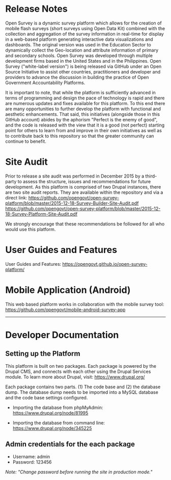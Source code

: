 # Release Notes

Open Survey is a dynamic survey platform which allows for the creation of mobile flash surveys (short surveys using Open Data Kit) combined with the collection and aggregation of the survey information in real-time for display in a web-based platform generating interactive data visualizations and dashboards. The original version was used in the Education Sector to dynamically collect the Geo-location and attribute information of primary and secondary schools. Open Survey was developed through multiple development firms based in the United States and in the Philippines. Open Survey ("white-label version") is being released via GitHub under an Open Source Initiative to assist other countries, practitioners and developer and providers to advance the discussion in building the practice of Open Government Accountability Platforms.

It is important to note, that while the platform is sufficiently advanced in terms of programming and design the pace of technology is rapid and there are numerous updates and fixes available for this platform. To this end there are many opportunities to further develop the platform with functional and aesthetic enhancements. That said, this initiatives (alongside those in this GitHub account) abides by the aphorism "Perfect is the enemy of good", and the code is released with the view that it is a good (not perfect) starting point for others to learn from and improve in their own initiatives as well as to contribute back to this repository so that the greater community can continue to benefit.

# Site Audit

Prior to release a site audit was performed in December 2015 by a third-party to assess the structure, issues and recommendations for future development. As this platform is comprised of two Drupal instances, there are two site audit reports. They are available within the repository and via a direct link: https://github.com/opengovt/open-survey-platform/blob/master/2015-12-18-Survey-Builder-Site-Audit.pdf
https://github.com/opengovt/open-survey-platform/blob/master/2015-12-18-Survey-Platform-Site-Audit.pdf

We strongly encourage that these recommendations be followed for all who would use this platform.

# User Guides and Features

User Guides and Features: https://opengovt.github.io/open-survey-platform/

# Mobile Application (Android)

This web based platform works in collaboration with the mobile survey tool: https://github.com/opengovt/mobile-android-survey-app


---


# Developer Documentation


## Setting up the Platform


This platform is built on two packages. Each package is powered by the Drupal CMS, and connects with each other using the Drupal Services module. To learn more about Drupal, visit: https://www.drupal.org/


Each package contains two parts. (1) The code base and (2) the database dump. The database dump needs to be imported into a MySQL database and the code base settings configured.


* Importing the database from phpMyAdmin: https://www.drupal.org/node/81995
   
* Importing the database from command line: https://www.drupal.org/node/345225





## Admin credentials for the each package

 * Username: admin
 * Password: 123456

 _Note: "Change password before running the site in production mode."_



